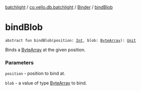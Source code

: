 [batchlight](../../index.md) / [co.yello.db.batchlight](../index.md) / [Binder](index.md) / [bindBlob](bind-blob.md)

# bindBlob

`abstract fun bindBlob(position: `[`Int`](https://kotlinlang.org/api/latest/jvm/stdlib/kotlin/-int/index.html)`, blob: `[`ByteArray`](https://kotlinlang.org/api/latest/jvm/stdlib/kotlin/-byte-array/index.html)`): `[`Unit`](https://kotlinlang.org/api/latest/jvm/stdlib/kotlin/-unit/index.html)

Binds a [ByteArray](https://kotlinlang.org/api/latest/jvm/stdlib/kotlin/-byte-array/index.html) at the given position.

### Parameters

`position` - position to bind at.

`blob` - a value of type [ByteArray](https://kotlinlang.org/api/latest/jvm/stdlib/kotlin/-byte-array/index.html) to bind.